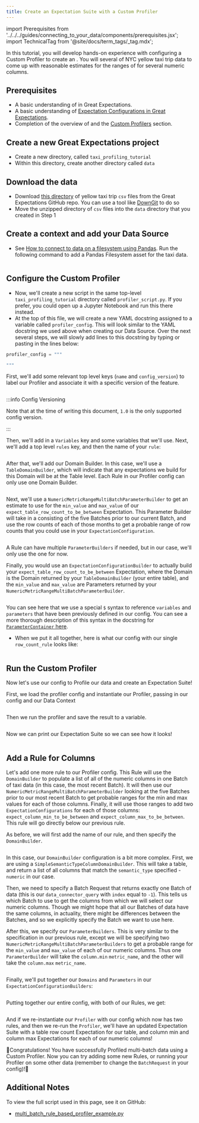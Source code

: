 ```yaml
---
title: Create an Expectation Suite with a Custom Profiler
---
```

import Prerequisites from '../../../guides/connecting_to_your_data/components/prerequisites.jsx';
import TechnicalTag from '@site/docs/term_tags/_tag.mdx';

In this tutorial, you will develop hands-on experience with configuring a Custom Profiler <TechnicalTag tag="profiler" text="Profiler" /> to create an <TechnicalTag tag="expectation_suite" text="Expectation Suite" />. You will <TechnicalTag tag="profiling" text="Profile" /> several <TechnicalTag tag="batch" text="Batches" /> of NYC yellow taxi trip data to come up with reasonable estimates for the ranges of <TechnicalTag tag="expectation" text="Expectations" /> for several numeric columns.

## Prerequisites

<Prerequisites>

- A basic understanding of <TechnicalTag tag="metric" text="Metrics" /> in Great Expectations.
- A basic understanding of [Expectation Configurations in Great Expectations](https://docs.greatexpectations.io/docs/reference/expectations/expectations).
- Completion of the overview of <TechnicalTag tag="profiler" text="Profilers" /> and the  [Custom Profilers](../../../terms/profiler.md#rule-based-profilers) section.

</Prerequisites>


## Create a new Great Expectations project

- Create a new directory, called `taxi_profiling_tutorial`
- Within this directory, create another directory called `data`

## Download the data

- Download [this directory](https://github.com/great-expectations/great_expectations/tree/develop/tests/test_sets/taxi_yellow_tripdata_samples) of yellow taxi trip `csv` files from the Great Expectations GitHub repo. You can use a tool like [DownGit](https://downgit.github.io/) to do so
- Move the unzipped directory of `csv` files into the `data` directory that you created in Step 1

## Create a context and add your Data Source

- See [How to connect to data on a filesystem using Pandas](/docs/0.15.50/guides/connecting_to_your_data/filesystem/pandas). Run the following command to add a Pandas Filesystem asset for the taxi data.

```python name="tests/integration/docusaurus/expectations/advanced/multi_batch_rule_based_profiler_example.py init"
```

## Configure the Custom Profiler

- Now, we'll create a new script in the same top-level `taxi_profiling_tutorial` directory called `profiler_script.py`. If you prefer, you could open up a Jupyter Notebook and run this there instead.
- At the top of this file, we will create a new YAML docstring assigned to a variable called `profiler_config`. This will look similar to the YAML docstring we used above when creating our Data Source. Over the next several steps, we will slowly add lines to this docstring by typing or pasting in the lines below:

```python 
profiler_config = """

"""
```

First, we'll add some relevant top level keys (`name` and `config_version`) to label our Profiler and associate it with a specific version of the feature.

```yaml name="tests/integration/docusaurus/expectations/advanced/multi_batch_rule_based_profiler_example.py name and config_version"
```

:::info Config Versioning

Note that at the time of writing this document, `1.0` is the only supported config version.

:::

Then, we'll add in a `Variables` key and some variables that we'll use. Next, we'll add a top level `rules` key, and then the name of your `rule`:

```yaml name="tests/integration/docusaurus/expectations/advanced/multi_batch_rule_based_profiler_example.py variables and rule name"
```

After that, we'll add our Domain Builder. In this case, we'll use a `TableDomainBuilder`, which will indicate that any expectations we build for this Domain will be at the Table level. Each Rule in our Profiler config can only use one Domain Builder.

```yaml name="tests/integration/docusaurus/expectations/advanced/multi_batch_rule_based_profiler_example.py row_count_rule domain_builder"
```

Next, we'll use a `NumericMetricRangeMultiBatchParameterBuilder` to get an estimate to use for the `min_value` and `max_value` of our `expect_table_row_count_to_be_between` Expectation. This Parameter Builder will take in a <TechnicalTag tag="batch_request" text="Batch Request" /> consisting of the five Batches prior to our current Batch, and use the row counts of each of those months to get a probable range of row counts that you could use in your `ExpectationConfiguration`.

```yaml name="tests/integration/docusaurus/expectations/advanced/multi_batch_rule_based_profiler_example.py row_count_rule parameter_builders"
```

A Rule can have multiple `ParameterBuilders` if needed, but in our case, we'll only use the one for now.

Finally, you would use an `ExpectationConfigurationBuilder` to actually build your `expect_table_row_count_to_be_between` Expectation, where the Domain is the Domain returned by your `TableDomainBuilder` (your entire table), and the `min_value` and `max_value` are Parameters returned by your `NumericMetricRangeMultiBatchParameterBuilder`.

```yaml name="tests/integration/docusaurus/expectations/advanced/multi_batch_rule_based_profiler_example.py row_count_rule expectation_configuration_builders"
```
You can see here that we use a special `$` syntax to reference `variables` and `parameters` that have been previously defined in our config. You can see a more thorough description of this syntax in the  docstring for [`ParameterContainer` here](https://github.com/great-expectations/great_expectations/blob/develop/great_expectations/rule_based_profiler/types/parameter_container.py).

- When we put it all together, here is what our config with our single `row_count_rule` looks like:

```yaml name="tests/integration/docusaurus/expectations/advanced/multi_batch_rule_based_profiler_example.py full row_count_rule"
```

## Run the Custom Profiler

Now let's use our config to Profile our data and create an Expectation Suite!

First, we load the profiler config and instantiate our Profiler, passing in our config and our Data Context

```python name="tests/integration/docusaurus/expectations/advanced/multi_batch_rule_based_profiler_example.py instantiate"
```

Then we run the profiler and save the result to a variable. 

```python name="tests/integration/docusaurus/expectations/advanced/multi_batch_rule_based_profiler_example.py run"
```

Now we can print our Expectation Suite so we can see how it looks!

```python name="tests/integration/docusaurus/expectations/advanced/multi_batch_rule_based_profiler_example.py row_count_rule_suite"
```

## Add a Rule for Columns

Let's add one more rule to our Profiler config. This Rule will use the `DomainBuilder` to populate a list of all of the numeric columns in one Batch of taxi data (in this case, the most recent Batch). It will then use our `NumericMetricRangeMultiBatchParameterBuilder` looking at the five Batches prior to our most recent Batch to get probable ranges for the min and max values for each of those columns. Finally, it will use those ranges to add two `ExpectationConfigurations` for each of those columns: `expect_column_min_to_be_between` and `expect_column_max_to_be_between`. This rule will go directly below our previous rule.

As before, we will first add the name of our rule, and then specify the `DomainBuilder`.

```yaml name="tests/integration/docusaurus/expectations/advanced/multi_batch_rule_based_profiler_example.py column_ranges_rule domain_builder"
```

In this case, our `DomainBuilder` configuration is a bit more complex. First, we are using a `SimpleSemanticTypeColumnDomainBuilder`. This will take a table, and return a list of all columns that match the `semantic_type` specified - `numeric` in our case.

Then, we need to specify a Batch Request that returns exactly one Batch of data (this is our `data_connector_query` with `index` equal to `-1`). This tells us which Batch to use to get the columns from which we will select our numeric columns. Though we might hope that all our Batches of data have the same columns, in actuality, there might be differences between the Batches, and so we explicitly specify the Batch we want to use here.

After this, we specify our `ParameterBuilders`. This is very similar to the specification in our previous rule, except we will be specifying two `NumericMetricRangeMultiBatchParameterBuilders` to get a probable range for the `min_value` and `max_value` of each of our numeric columns. Thus one `ParameterBuilder` will take the `column.min` `metric_name`, and the other will take the `column.max` `metric_name`.

```yaml name="tests/integration/docusaurus/expectations/advanced/multi_batch_rule_based_profiler_example.py column_ranges_rule parameter_builders"
```

Finally, we'll put together our `Domains` and `Parameters` in our `ExpectationConfigurationBuilders`:

```yaml name="tests/integration/docusaurus/expectations/advanced/multi_batch_rule_based_profiler_example.py column_ranges_rule expectation_configuration_builders"
```

Putting together our entire config, with both of our Rules, we get:

```yaml name="tests/integration/docusaurus/expectations/advanced/multi_batch_rule_based_profiler_example.py full profiler_config"
```

And if we re-instantiate our `Profiler` with our config which now has two rules, and then we re-run the `Profiler`, we'll have an updated Expectation Suite with a table row count Expectation for our table, and column min and column max Expectations for each of our numeric columns!

🚀Congratulations! You have successfully Profiled multi-batch data using a Custom Profiler. Now you can try adding some new Rules, or running your Profiler on some other data (remember to change the `BatchRequest` in your config)!🚀

## Additional Notes

To view the full script used in this page, see it on GitHub:

- [multi_batch_rule_based_profiler_example.py](https://github.com/great-expectations/great_expectations/blob/develop/tests/integration/docusaurus/expectations/advanced/multi_batch_rule_based_profiler_example.py)
